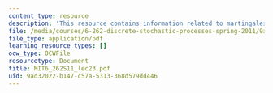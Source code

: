 ```yaml
---
content_type: resource
description: 'This resource contains information related to martingales. '
file: /media/courses/6-262-discrete-stochastic-processes-spring-2011/9ad32022b147c57a5313368d579dd446_MIT6_262S11_lec23.pdf
file_type: application/pdf
learning_resource_types: []
ocw_type: OCWFile
resourcetype: Document
title: MIT6_262S11_lec23.pdf
uid: 9ad32022-b147-c57a-5313-368d579dd446
---
```

